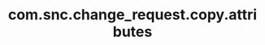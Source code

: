 ---
weight: 301
layout: page
title: com.snc.change_request.copy.attributes
description: ""
value: "category,business_service,cmdb_ci,priority,risk,impact,type,assignment_group,assigned_to,short_description,description,change_plan,backout_plan,test_plan"
---